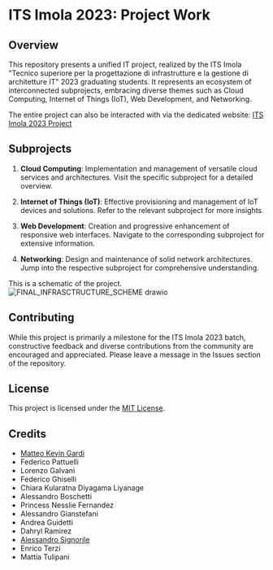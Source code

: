 # ITS Imola 2023: Project Work

## Overview

This repository presents a unified IT project, realized by the ITS Imola "Tecnico superiore per la progettazione di infrastrutture e la gestione di architetture IT" 2023 graduating students. It represents an ecosystem of interconnected subprojects, embracing diverse themes such as Cloud Computing, Internet of Things (IoT), Web Development, and Networking.

The entire project can also be interacted with via the dedicated website: [ITS Imola 2023 Project](https://pw2023.itsimola.it/)

## Subprojects

1. **Cloud Computing**: Implementation and management of versatile cloud services and architectures. Visit the specific subproject for a detailed overview.

2. **Internet of Things (IoT)**: Effective provisioning and management of IoT devices and solutions. Refer to the relevant subproject for more insights.

3. **Web Development**: Creation and progressive enhancement of responsive web interfaces. Navigate to the corresponding subproject for extensive information.
   
4. **Networking**: Design and maintenance of solid network architectures. Jump into the respective subproject for comprehensive understanding.

This is a schematic of the project.
![FINAL_INFRASCTRUCTURE_SCHEME drawio](https://github.com/ITS-Imola-21/Project_Work/assets/122644330/b5d913de-4d6c-4479-8c15-f7aeeb6c5bb4)



## Contributing

While this project is primarily a milestone for the ITS Imola 2023 batch, constructive feedback and diverse contributions from the community are encouraged and appreciated. Please leave a message in the Issues section of the repository.

## License

This project is licensed under the [MIT License](/LICENSE).


## Credits

- [Matteo Kevin Gardi](https://github.com/MaKeG0)
- Federico Pattuelli
- Lorenzo Galvani
- Federico Ghiselli
- Chiara Kularatna Diyagama Liyanage
- Alessandro Boschetti
- Princess Nesslie Fernandez
- Alessandro Gianstefani
- Andrea Guidetti
- Dahryl Ramirez
- [Alessandro Signorile](https://www.linkedin.com/in/alessandro-signorile-892b71183/)
- Enrico Terzi
- Mattia Tulipani
